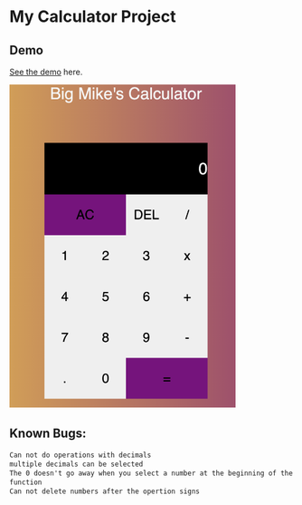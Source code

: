 # My Calculator Project

## Demo

[See the demo]() here.

<img src="readme.png" alt="calculator" width="400">

## Known Bugs:

    Can not do operations with decimals
    multiple decimals can be selected
    The 0 doesn't go away when you select a number at the beginning of the function  
    Can not delete numbers after the opertion signs
